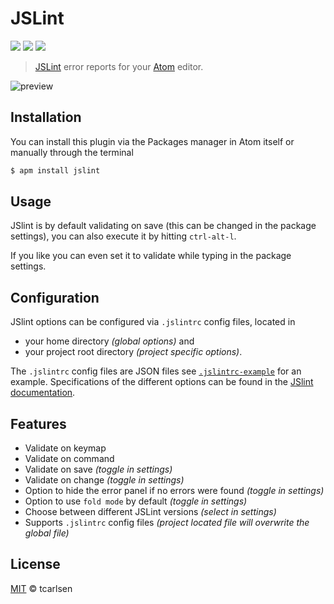 # JSLint

![](https://img.shields.io/apm/v/jslint.svg)
![](https://img.shields.io/apm/dm/jslint.svg)
![](https://img.shields.io/apm/l/jslint.svg)

> [JSLint](https://github.com/douglascrockford/JSLint) error reports for your [Atom](http://atom.io) editor.

![preview](https://cloud.githubusercontent.com/assets/145288/5823960/41af30f8-a0e1-11e4-814e-3f97c7a05599.png)

## Installation

You can install this plugin via the Packages manager in Atom itself or manually through the terminal

```bash
$ apm install jslint
```

## Usage

JSlint is by default validating on save (this can be changed in the package settings), you can also execute it by hitting `ctrl-alt-l`.

If you like you can even set it to validate while typing in the package settings.

## Configuration
JSlint options can be configured via `.jslintrc` config files, located in

 * your home directory *(global options)* and
 * your project root directory *(project specific options)*.

The `.jslintrc` config files are JSON files see [`.jslintrc-example`](.jslintrc-example) for an example.
Specifications of the different options can be found in the [JSlint documentation](http://www.jslint.com/help.html).


## Features

 * Validate on keymap
 * Validate on command
 * Validate on save *(toggle in settings)*
 * Validate on change *(toggle in settings)*
 * Option to hide the error panel if no errors were found *(toggle in settings)*
 * Option to use `fold mode` by default *(toggle in settings)*
 * Choose between different JSLint versions *(select in settings)*
 * Supports `.jslintrc` config files *(project located file will overwrite the global file)*

## License

[MIT](http://opensource.org/licenses/MIT) © tcarlsen
